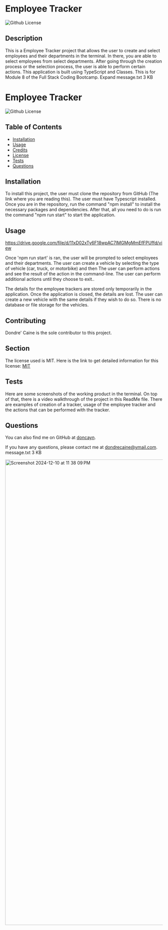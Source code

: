 
# Employee Tracker 

![Github License](https://img.shields.io/badge/license-MIT-green)

## Description

This is a Employee Tracker project that allows the user to create and select employees and their departments in the terminal. In there, you are able to select employees from select departments. After going through the creation process or the selection process, the user is able to perform certain actions. This application is built using TypeScript and Classes. This is for Module 8 of the Full Stack Coding Bootcamp.
Expand
message.txt
3 KB
﻿
# Employee Tracker 
![Github License](https://img.shields.io/badge/license-MIT-green)

## Table of Contents

- [Installation](#installation)
- [Usage](#usage)
- [Credits](#credits)
- [License](#license)
- [Tests](#tests)
- [Questions](#questions)

## Installation

To install this project, the user must clone the repository from GitHub (The link where you are reading this). The user must have Typescript installed. Once you are in the repository, run the command "npm install" to install the necessary packages and dependencies. After that, all you need to do is run the command "npm run start" to start the application.

## Usage
https://drive.google.com/file/d/11xD02xTy6F18wpAC7lMGMgMmEfFPUffd/view

Once 'npm run start' is ran, the user will be prompted to select employees and their departments. The user can create a vehicle by selecting the type of vehicle (car, truck, or motorbike) and then The user can perform actions and see the result of the action in the command-line. The user can perform additional actions until they choose to exit..

The details for the employee trackers are stored only temporarily in the application. Once the application is closed, the details are lost. The user can create a new vehicle with the same details if they wish to do so. There is no database or file storage for the vehicles.

## Contributing

Dondre' Caine is the sole contributor to this project.

## Section

The license used is MIT. Here is the link to get detailed information for this license: [MIT](https://mit-license.org/)

## Tests

Here are some screenshots of the working product in the terminal. On top of that, there is a video walkthrough of the project in this ReadMe file. There are examples of creation of a tracker, usage of the employee tracker and the actions that can be performed with the tracker. 

## Questions

You can also find me on GitHub at [doncayn](https://www.github.com/doncayn).

If you have any questions, please contact me at [dondrecaine@ymail.com](dondrecaine@ymail.com).
message.txt
3 KB

<img width="1485" alt="Screenshot 2024-12-10 at 11 38 09 PM" src="https://github.com/user-attachments/assets/7a94da06-8142-4c48-ba78-1590b956ad25">
